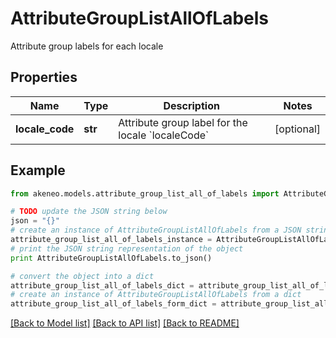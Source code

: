 # AttributeGroupListAllOfLabels

Attribute group labels for each locale

## Properties
Name | Type | Description | Notes
------------ | ------------- | ------------- | -------------
**locale_code** | **str** | Attribute group label for the locale &#x60;localeCode&#x60; | [optional] 

## Example

```python
from akeneo.models.attribute_group_list_all_of_labels import AttributeGroupListAllOfLabels

# TODO update the JSON string below
json = "{}"
# create an instance of AttributeGroupListAllOfLabels from a JSON string
attribute_group_list_all_of_labels_instance = AttributeGroupListAllOfLabels.from_json(json)
# print the JSON string representation of the object
print AttributeGroupListAllOfLabels.to_json()

# convert the object into a dict
attribute_group_list_all_of_labels_dict = attribute_group_list_all_of_labels_instance.to_dict()
# create an instance of AttributeGroupListAllOfLabels from a dict
attribute_group_list_all_of_labels_form_dict = attribute_group_list_all_of_labels.from_dict(attribute_group_list_all_of_labels_dict)
```
[[Back to Model list]](../README.md#documentation-for-models) [[Back to API list]](../README.md#documentation-for-api-endpoints) [[Back to README]](../README.md)


